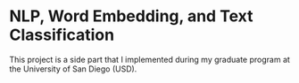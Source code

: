 # NLP, Word Embedding, and Text Classification
This project is a side part that I implemented during my graduate program at the University of San Diego (USD). 
